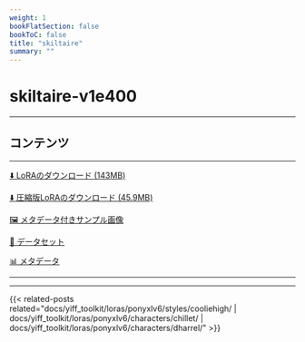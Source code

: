 ```yaml
---
weight: 1
bookFlatSection: false
bookToC: false
title: "skiltaire"
summary: ""
---
```


<!--markdownlint-disable MD025 MD033 -->

# skiltaire-v1e400

---

## コンテンツ

---

[⬇️ LoRAのダウンロード (143MB)](https://huggingface.co/k4d3/yiff_toolkit/resolve/main/ponyxl_loras/skiltaire-v1e400.safetensors?download=true)

[⬇️ 圧縮版LoRAのダウンロード (45.9MB)](https://huggingface.co/k4d3/yiff_toolkit/resolve/main/ponyxl_loras_shrunk_2/skiltaire-v1e400_frockpt1_th-3.55.safetensors?download=true)

[🖼️ メタデータ付きサンプル画像](https://huggingface.co/k4d3/yiff_toolkit/tree/main/static/{})

[📐 データセット](https://huggingface.co/datasets/k4d3/furry/tree/main/skiltaire)

[📊 メタデータ](https://huggingface.co/k4d3/yiff_toolkit/raw/main/ponyxl_loras/skiltaire-v1e400.json)

---

---

{{< related-posts related="docs/yiff_toolkit/loras/ponyxlv6/styles/cooliehigh/ | docs/yiff_toolkit/loras/ponyxlv6/characters/chillet/ | docs/yiff_toolkit/loras/ponyxlv6/characters/dharrel/" >}}
